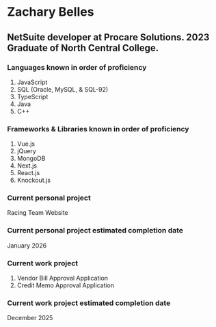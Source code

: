 # Zachary Belles
## NetSuite developer at Procare Solutions. 2023 Graduate of North Central College.

### Languages known in order of proficiency
1. JavaScript
2. SQL (Oracle, MySQL, & SQL-92)
3. TypeScript
4. Java
5. C++

### Frameworks & Libraries known in order of proficiency
1. Vue.js
2. jQuery 
3. MongoDB
4. Next.js
5. React.js
6. Knockout.js

### Current personal project
Racing Team Website 

### Current personal project estimated completion date
January 2026

### Current work project
1. Vendor Bill Approval Application
2. Credit Memo Approval Application

### Current work project estimated completion date
December 2025

<!---
zmbelles/zmbelles is a ✨ special ✨ repository because its `README.md` (this file) appears on your GitHub profile.
You can click the Preview link to take a look at your changes.
--->
